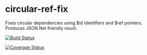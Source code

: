 # circular-ref-fix
Fixes circular dependencies using $id identifiers and $ref pointers. Produces JSON.Net friendly result.

[![Build Status](https://travis-ci.org/umutozel/circular-ref-fix.svg?branch=master)](https://travis-ci.org/umutozel/circular-ref-fix)

[![Coverage Status](https://coveralls.io/repos/github/umutozel/circular-ref-fix/badge.svg?branch=master)](https://coveralls.io/github/umutozel/circular-ref-fix?branch=master)
